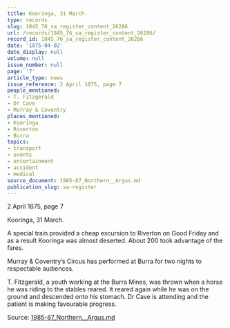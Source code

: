 ```yaml
---
title: Kooringa, 31 March.
type: records
slug: 1845_76_sa_register_content_26286
url: /records/1845_76_sa_register_content_26286/
record_id: 1845_76_sa_register_content_26286
date: '1875-04-02'
date_display: null
volume: null
issue_number: null
page: '7'
article_type: news
issue_reference: 2 April 1875, page 7
people_mentioned:
- T. Fitzgerald
- Dr Cave
- Murray & Coventry
places_mentioned:
- Kooringa
- Riverton
- Burra
topics:
- transport
- events
- entertainment
- accident
- medical
source_document: 1985-87_Northern__Argus.md
publication_slug: sa-register
---
```


2 April 1875, page 7

Kooringa, 31 March.

A special train provided a cheap excursion to Riverton on Good Friday and as a result Kooringa was almost deserted.  About 200 took advantage of the fares.

Murray & Coventry’s Circus has performed at Burra for two nights to respectable audiences.

T. Fitzgerald, a youth working at the Burra Mines, was thrown when a horse he was riding to the stables reared.  It reared again while he was on the ground and descended onto his stomach.  Dr Cave is attending and the patient is making favourable progress.

Source: [1985-87_Northern__Argus.md](/downloads/markdown/1985-87_Northern__Argus.md)
